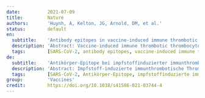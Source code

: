 ```yaml
---
date:          2021-07-09
title:         Nature
authors:       'Huynh, A, Kelton, JG, Arnold, DM, et al.'
status:        default
en:
  subtitle:    'Antibody epitopes in vaccine-induced immune thrombotic thrombocytopaenia'
  description: 'Abstract: Vaccine-induced immune thrombotic thrombocytopaenia (VITT) is a rare adverse effect of COVID-19 adenoviral vector vaccines1-3. VITT resembles heparin-induced thrombocytopaenia (HIT) in that it is associated with platelet-activating antibodies against platelet factor 4 (PF4)4; however, patients with VITT develop thrombocytopaenia and thrombosis without exposure to heparin. Here we sought to determine the binding site on PF4 of antibodies from patients with VITT. Using alanine-scanning mutagenesis5, we found that the binding of anti-PF4 antibodies from patients with VITT (n = 5) was restricted to eight surface amino acids on PF4, all of which were located within the heparin-binding site, and that the binding was inhibited by heparin. By contrast, antibodies from patients with HIT (n = 10) bound to amino acids that corresponded to two different sites on PF4. Biolayer interferometry experiments also revealed that VITT anti-PF4 antibodies had a stronger binding response to PF4 and PF4-heparin complexes than did HIT anti-PF4 antibodies, albeit with similar dissociation rates. Our data indicate that VITT antibodies can mimic the effect of heparin by binding to a similar site on PF4; this allows PF4 tetramers to cluster and form immune complexes, which in turn causes Fcγ receptor IIa (FcγRIIa; also known as CD32a)-dependent platelet activation. These results provide an explanation for VITT-antibody-induced platelet activation that could contribute to thrombosis.'
  tags:        [SARS-CoV-2, antibody epitopes, vaccine-induced immune thrombotic thrombocytopaenia]
de:
  subtitle:    'Antikörper-Epitope bei impfstoffinduzierter immunthrombotischer Thrombozytopenie'
  description: 'Abstract: Impfstoff-induzierte immunthrombotische Thrombozytopenie (VITT) ist eine seltene unerwünschte Wirkung von COVID-19-Adenovirus-Vektor-Impfstoffen1-3. Die VITT ähnelt der Heparin-induzierten Thrombozytopenie (HIT) insofern, als sie mit Thrombozyten-aktivierenden Antikörpern gegen den Thrombozytenfaktor 4 (PF4) assoziiert ist; Patienten mit VITT entwickeln jedoch Thrombozytopenie und Thrombose, ohne Heparin ausgesetzt zu sein. Wir haben versucht, die Bindungsstelle von Antikörpern aus Patienten mit VITT an PF4 zu bestimmen. Mit Hilfe der Alanin-Scanning-Mutagenese5 fanden wir heraus, dass die Bindung von Anti-PF4-Antikörpern von Patienten mit VITT (n = 5) auf acht Oberflächenaminosäuren auf PF4 beschränkt war, die sich alle innerhalb der Heparin-Bindungsstelle befanden, und dass die Bindung durch Heparin gehemmt wurde. Im Gegensatz dazu banden die Antikörper von Patienten mit HIT (n = 10) an Aminosäuren, die zwei verschiedenen Stellen auf PF4 entsprachen. Biolayer-Interferometrie-Experimente zeigten außerdem, dass VITT-Antikörper gegen PF4 eine stärkere Bindungsreaktion an PF4- und PF4-Heparin-Komplexe zeigten als HIT-Antikörper gegen PF4, wenn auch mit ähnlichen Dissoziationsraten. Unsere Daten deuten darauf hin, dass VITT-Antikörper die Wirkung von Heparin nachahmen können, indem sie an eine ähnliche Stelle auf PF4 binden; dadurch können sich PF4-Tetramere zusammenballen und Immunkomplexe bilden, die wiederum eine Fcγ-Rezeptor IIa (FcγRIIa; auch als CD32a bekannt) abhängige Thrombozytenaktivierung verursachen. Diese Ergebnisse liefern eine Erklärung für die VITT-Antikörper-induzierte Thrombozytenaktivierung, die zur Thrombose beitragen könnte.' 
  tags:        [SARS-CoV-2, Antikörper-Epitope, impfstoffinduzierte immunthrombotische Thrombozytopenie]
group:         'Vaccines'
credit:        https://doi.org/10.1038/s41586-021-03744-4
---
```


